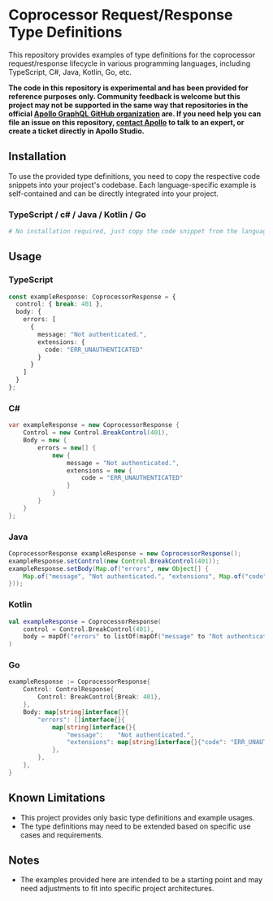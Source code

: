 # Coprocessor Request/Response Type Definitions

This repository provides examples of type definitions for the coprocessor request/response lifecycle in various programming languages, including TypeScript, C#, Java, Kotlin, Go, etc.

**The code in this repository is experimental and has been provided for reference purposes only. Community feedback is welcome but this project may not be supported in the same way that repositories in the official [Apollo GraphQL GitHub organization](https://github.com/apollographql) are. If you need help you can file an issue on this repository, [contact Apollo](https://www.apollographql.com/contact-sales) to talk to an expert, or create a ticket directly in Apollo Studio.**

## Installation

To use the provided type definitions, you need to copy the respective code snippets into your project's codebase. Each language-specific example is self-contained and can be directly integrated into your project.

### TypeScript / c\# / Java / Kotlin / Go

```bash
# No installation required, just copy the code snippet from the language folder into your project. Then use as the example provided.
```

## Usage

### TypeScript

```typescript
const exampleResponse: CoprocessorResponse = {
  control: { break: 401 },
  body: {
    errors: [
      {
        message: "Not authenticated.",
        extensions: {
          code: "ERR_UNAUTHENTICATED"
        }
      }
    ]
  }
};
```

### C\#

```csharp
var exampleResponse = new CoprocessorResponse {
    Control = new Control.BreakControl(401),
    Body = new {
        errors = new[] {
            new {
                message = "Not authenticated.",
                extensions = new {
                    code = "ERR_UNAUTHENTICATED"
                }
            }
        }
    }
};
```

### Java

```java
CoprocessorResponse exampleResponse = new CoprocessorResponse();
exampleResponse.setControl(new Control.BreakControl(401));
exampleResponse.setBody(Map.of("errors", new Object[] {
    Map.of("message", "Not authenticated.", "extensions", Map.of("code", "ERR_UNAUTHENTICATED"))
}));
```

### Kotlin

```kotlin
val exampleResponse = CoprocessorResponse(
    control = Control.BreakControl(401),
    body = mapOf("errors" to listOf(mapOf("message" to "Not authenticated.", "extensions" to mapOf("code" to "ERR_UNAUTHENTICATED"))))
)
```

### Go

```go
exampleResponse := CoprocessorResponse{
    Control: ControlResponse{
        Control: BreakControl{Break: 401},
    },
    Body: map[string]interface{}{
        "errors": []interface{}{
            map[string]interface{}{
                "message":    "Not authenticated.",
                "extensions": map[string]interface{}{"code": "ERR_UNAUTHENTICATED"},
            },
        },
    },
}
```

## Known Limitations

- This project provides only basic type definitions and example usages.
- The type definitions may need to be extended based on specific use cases and requirements.

## Notes

- The examples provided here are intended to be a starting point and may need adjustments to fit into specific project architectures.

